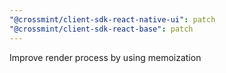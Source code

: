 ```yaml
---
"@crossmint/client-sdk-react-native-ui": patch
"@crossmint/client-sdk-react-base": patch
---
```


Improve render process by using memoization
